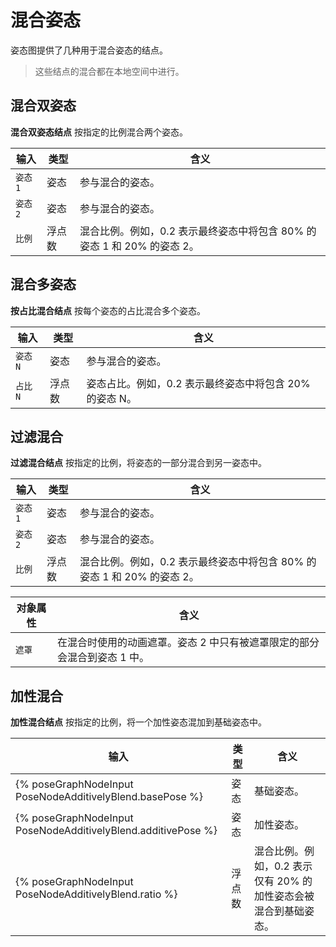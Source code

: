 
# 混合姿态

姿态图提供了几种用于混合姿态的结点。

> 这些结点的混合都在本地空间中进行。

## 混合双姿态

**混合双姿态结点** 按指定的比例混合两个姿态。

| 输入     | 类型   | 含义                                                                    |
|----------|--------|-------------------------------------------------------------------------|
| `姿态 1` | 姿态   | 参与混合的姿态。                                                        |
| `姿态 2` | 姿态   | 参与混合的姿态。                                                        |
| `比例`   | 浮点数 | 混合比例。例如，0.2 表示最终姿态中将包含 80% 的姿态 1 和 20% 的姿态 2。 |

## 混合多姿态

**按占比混合结点** 按每个姿态的占比混合多个姿态。

| 输入     | 类型   | 含义                                                    |
|----------|--------|---------------------------------------------------------|
| `姿态 N` | 姿态   | 参与混合的姿态。                                        |
| `占比 N` | 浮点数 | 姿态占比。例如，0.2 表示最终姿态中将包含 20% 的姿态 N。 |

## 过滤混合

**过滤混合结点** 按指定的比例，将姿态的一部分混合到另一姿态中。

| 输入     | 类型   | 含义                                                                    |
|----------|--------|-------------------------------------------------------------------------|
| `姿态 1` | 姿态   | 参与混合的姿态。                                                        |
| `姿态 2` | 姿态   | 参与混合的姿态。                                                        |
| `比例`   | 浮点数 | 混合比例。例如，0.2 表示最终姿态中将包含 80% 的姿态 1 和 20% 的姿态 2。 |

| 对象属性 | 含义                                                                     |
|----------|--------------------------------------------------------------------------|
| `遮罩`   | 在混合时使用的动画遮罩。姿态 2 中只有被遮罩限定的部分会混合到姿态 1 中。 |

## 加性混合

**加性混合结点** 按指定的比例，将一个加性姿态混加到基础姿态中。

| 输入                                                          | 类型   | 含义                                                            |
|---------------------------------------------------------------|--------|-----------------------------------------------------------------|
| {% poseGraphNodeInput PoseNodeAdditivelyBlend.basePose %}     | 姿态   | 基础姿态。                                                      |
| {% poseGraphNodeInput PoseNodeAdditivelyBlend.additivePose %} | 姿态   | 加性姿态。                                                      |
| {% poseGraphNodeInput PoseNodeAdditivelyBlend.ratio %}        | 浮点数 | 混合比例。例如，0.2 表示仅有 20% 的加性姿态会被混合到基础姿态。 |

